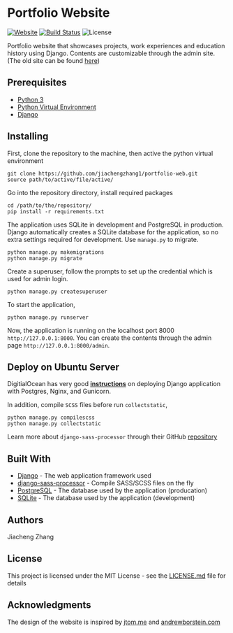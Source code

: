 # Portfolio Website

[![Website](https://img.shields.io/website?label=jzhangdeveloper.com&logo=Website&url=https%3A%2F%2Fjzhangdeveloper.com%2Fexperience%2F)](https://jzhangdeveloper.com)
[![Build Status](https://travis-ci.org/jiachengzhang1/portfolio-web.svg?branch=master)](https://travis-ci.org/jiachengzhang1/portfolio-web)
![License](https://img.shields.io/github/license/jiachengzhang1/portfolio-web)


Portfolio website that showcases projects, work experiences and education history using Django. Contents are customizable through the admin site. (The old site can be found [here](https://jiachengzhang1.github.io/portfolio-react/#/))


## Prerequisites
- [Python 3](https://www.python.org/download/releases/3.0/)
- [Python Virtual Environment](https://docs.python.org/3/library/venv.html)
- [Django](https://www.djangoproject.com)


## Installing
First, clone the repository to the machine, then active the python virtual environment
```
git clone https://github.com/jiachengzhang1/portfolio-web.git
source path/to/active/file/active/
```
Go into the repository directory, install required packages
```
cd /path/to/the/repository/
pip install -r requirements.txt
```
The application uses SQLite in development and PostgreSQL in production. Django automatically creates a SQLite database for the application, so no extra settings required for development. Use `manage.py` to migrate.
```
python manage.py makemigrations
python manage.py migrate
```
Create a superuser, follow the prompts to set up the credential which is used for admin login.
```
python manage.py createsuperuser
```
To start the application,
```
python manage.py runserver
```
Now, the application is running on the localhost port 8000 `http://127.0.0.1:8000`. You can create the contents through the admin page `http://127.0.0.1:8000/admin`.


## Deploy on Ubuntu Server
DigitialOcean has very good [**instructions**](https://www.digitalocean.com/community/tutorials/how-to-set-up-django-with-postgres-nginx-and-gunicorn-on-ubuntu-16-04) on deploying Django application with Postgres, Nginx, and Gunicorn.

In addition, compile `SCSS` files before run `collectstatic`,
```
python manage.py compilescss
python manage.py collectstatic
```
Learn more about `django-sass-processor` through their GitHub [repository](https://github.com/jrief/django-sass-processor)


## Built With

* [Django](https://www.djangoproject.com) - The web application framework used
* [django-sass-processor](https://github.com/jrief/django-sass-processor) - Compile SASS/SCSS files on the fly
* [PostgreSQL](https://www.postgresql.org/) - The database used by the application (producation)
* [SQLite](https://www.sqlite.org/index.html) - The database used by the application (development)


## Authors

Jiacheng Zhang


## License

This project is licensed under the MIT License - see the [LICENSE.md](LICENSE.md) file for details


## Acknowledgments

The design of the website is inspired by [jtom.me](https://jtom.me/) and [andrewborstein.com](https://andrewborstein.com/)

